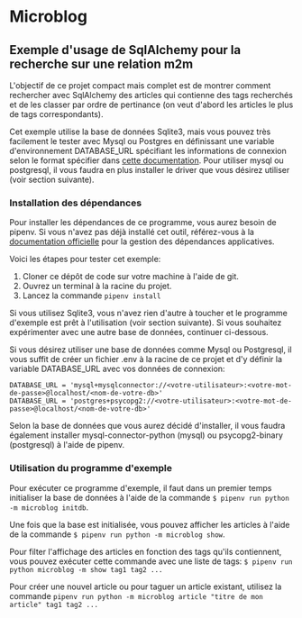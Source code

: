 # Microblog
## Exemple d'usage de SqlAlchemy pour la recherche sur une relation m2m

L'objectif de ce projet compact mais complet est de montrer comment rechercher
avec SqlAlchemy des articles qui contienne des tags recherchés et de les classer
par ordre de pertinance (on veut d'abord les articles le plus de tags correspondants).

Cet exemple utilise la base de données Sqlite3, mais vous pouvez très facilement
le tester avec Mysql ou Postgres en définissant une variable d'environnement
DATABASE_URL spécifiant les informations de connexion selon le format spécifier
dans [cette documentation](https://docs.sqlalchemy.org/en/14/core/engines.html).
Pour utiliser mysql ou postgresql, il vous faudra en plus installer le driver
que vous désirez utiliser (voir section suivante).

### Installation des dépendances

Pour installer les dépendances de ce programme, vous aurez besoin de pipenv. Si
vous n'avez pas déjà installé cet outil, référez-vous à la [documentation officielle](https://packaging.python.org/tutorials/managing-dependencies/#installing-pipenv) pour la gestion des dépendances applicatives.

Voici les étapes pour tester cet exemple:

1. Cloner ce dépôt de code sur votre machine à l'aide de git.
2. Ouvrez un terminal à la racine du projet.
3. Lancez la commande `pipenv install`

Si vous utilisez Sqlite3, vous n'avez rien d'autre à toucher et le programme
d'exemple est prêt à l'utilisation (voir section suivante). Si vous souhaitez
expérimenter avec une autre base de données, continuer ci-dessous.

Si vous désirez utiliser une base de données comme Mysql ou Postgresql, il vous
suffit de créer un fichier .env à la racine de ce projet et d'y définir la
variable DATABASE_URL avec vos données de connexion:
```
DATABASE_URL = 'mysql+mysqlconnector://<votre-utilisateur>:<votre-mot-de-passe>@localhost/<nom-de-votre-db>'
DATABASE_URL = 'postgres+psycopg2://<votre-utilisateur>:<votre-mot-de-passe>@localhost/<nom-de-votre-db>'
```

Selon la base de données que vous aurez décidé d'installer, il vous faudra également installer mysql-connector-python (mysql) ou psycopg2-binary (postgresql)
à l'aide de pipenv. 

### Utilisation du programme d'exemple

Pour exécuter ce programme d'exemple, il faut dans un premier temps initialiser
la base de données à l'aide de la commande `$ pipenv run python -m microblog initdb`.

Une fois que la base est initialisée, vous pouvez afficher les articles à l'aide
de la commande `$ pipenv run python -m microblog show`.

Pour filter l'affichage des articles en fonction des tags qu'ils contiennent, vous
pouvez exécuter cette commande avec une liste de tags: `$ pipenv run python microblog -m show tag1 tag2 ...`

Pour créer une nouvel article ou pour taguer un article existant, utilisez la 
commande `pipenv run python -m microblog article "titre de mon article" tag1 tag2 ...`
